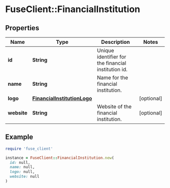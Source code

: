 # FuseClient::FinancialInstitution

## Properties

| Name | Type | Description | Notes |
| ---- | ---- | ----------- | ----- |
| **id** | **String** | Unique identifier for the financial institution id. |  |
| **name** | **String** | Name for the financial institution. |  |
| **logo** | [**FinancialInstitutionLogo**](FinancialInstitutionLogo.md) |  | [optional] |
| **website** | **String** | Website of the financial institution. | [optional] |

## Example

```ruby
require 'fuse_client'

instance = FuseClient::FinancialInstitution.new(
  id: null,
  name: null,
  logo: null,
  website: null
)
```

